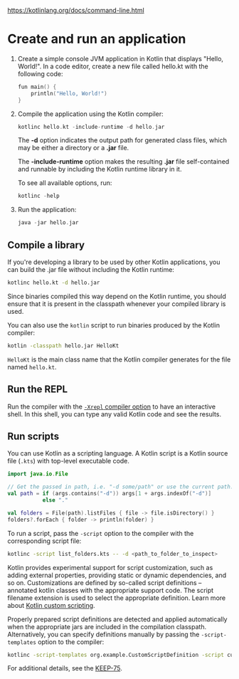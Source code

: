 https://kotlinlang.org/docs/command-line.html



# Create and run an application﻿

1. Create a simple console JVM application in Kotlin that displays "Hello, World!". In a code editor, create a new file called hello.kt with the following code:

   ```c
   fun main() {
       println("Hello, World!")
   }
   ```

   

2. Compile the application using the Kotlin compiler:

   ```c
   kotlinc hello.kt -include-runtime -d hello.jar
   ```

   The **-d** option indicates the output path for generated class files, which may be either a directory or a **.jar** file.

   The **-include-runtime** option makes the resulting **.jar** file self-contained and runnable by including the Kotlin runtime library in it.

   To see all available options, run:

   ```c
   kotlinc -help
   ```

   

3. Run the application:

   ```c
   java -jar hello.jar
   ```

   



## Compile a library﻿

If you're developing a library to be used by other Kotlin applications, you can build the .jar file without including the Kotlin runtime:

```bash
kotlinc hello.kt -d hello.jar
```



Since binaries compiled this way depend on the Kotlin runtime, you should ensure that it is present in the classpath whenever your compiled library is used.

You can also use the `kotlin` script to run binaries produced by the Kotlin compiler:

```bash
kotlin -classpath hello.jar HelloKt
```



`HelloKt` is the main class name that the Kotlin compiler generates for the file named `hello.kt`.





## Run the REPL﻿

Run the compiler with the [`-Xrepl` compiler option](https://kotlinlang.org/docs/compiler-reference.html#xrepl) to have an interactive shell. In this shell, you can type any valid Kotlin code and see the results.

## Run scripts﻿

You can use Kotlin as a scripting language. A Kotlin script is a Kotlin source file (`.kts`) with top-level executable code.

```kotlin
import java.io.File

// Get the passed in path, i.e. "-d some/path" or use the current path.
val path = if (args.contains("-d")) args[1 + args.indexOf("-d")]
           else "."

val folders = File(path).listFiles { file -> file.isDirectory() }
folders?.forEach { folder -> println(folder) }
```



To run a script, pass the `-script` option to the compiler with the corresponding script file:

```bash
kotlinc -script list_folders.kts -- -d <path_to_folder_to_inspect>
```



Kotlin provides experimental support for script customization, such as adding external properties, providing static or dynamic dependencies, and so on. Customizations are defined by so-called script definitions – annotated kotlin classes with the appropriate support code. The script filename extension is used to select the appropriate definition. Learn more about [Kotlin custom scripting](https://kotlinlang.org/docs/custom-script-deps-tutorial.html).

Properly prepared script definitions are detected and applied automatically when the appropriate jars are included in the compilation classpath. Alternatively, you can specify definitions manually by passing the `-script-templates` option to the compiler:

```bash
kotlinc -script-templates org.example.CustomScriptDefinition -script custom.script1.kts
```



For additional details, see the [KEEP-75](https://github.com/Kotlin/KEEP/blob/master/proposals/scripting-support.md).
